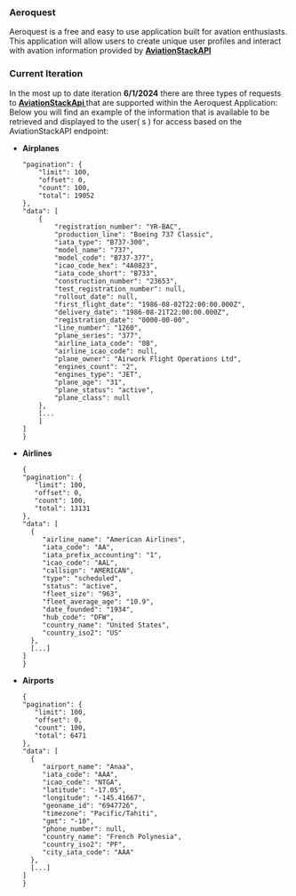 ### Aeroquest 

Aeroquest is a free and easy to use application built for avation enthusiasts. 
This application will allow users to create unique user profiles and interact with avation information provided by **[ AviationStackAPI ]( https://aviationstack.com/ )**

### Current Iteration 

In the most up to date iteration **6/1/2024** there are three types of requests to **[ AviationStackApi ]( https://aviationstack.com/ )** that are supported within the Aeroquest Application: 
Below you will find an example of the information that is available to be retrieved and displayed 
    to the user( s ) for access based on the AviationStackAPI endpoint: 
- **Airplanes** 
    ```{
    "pagination": {
        "limit": 100,
        "offset": 0,
        "count": 100,
        "total": 19052
    },
    "data": [
        {
            "registration_number": "YR-BAC",
            "production_line": "Boeing 737 Classic",
            "iata_type": "B737-300",
            "model_name": "737",
            "model_code": "B737-377",
            "icao_code_hex": "4A0823",
            "iata_code_short": "B733",
            "construction_number": "23653",
            "test_registration_number": null,
            "rollout_date": null,
            "first_flight_date": "1986-08-02T22:00:00.000Z",
            "delivery_date": "1986-08-21T22:00:00.000Z",
            "registration_date": "0000-00-00",
            "line_number": "1260",
            "plane_series": "377",
            "airline_iata_code": "0B",
            "airline_icao_code": null,
            "plane_owner": "Airwork Flight Operations Ltd",
            "engines_count": "2",
            "engines_type": "JET",
            "plane_age": "31",
            "plane_status": "active",
            "plane_class": null
        },
        [...
        ]
    ]
    }
    ```
- **Airlines**
    ```
    {
   "pagination": {
       "limit": 100,
       "offset": 0,
       "count": 100,
       "total": 13131
   },
   "data": [
      {
         "airline_name": "American Airlines",
         "iata_code": "AA",
         "iata_prefix_accounting": "1",
         "icao_code": "AAL",
         "callsign": "AMERICAN",
         "type": "scheduled",
         "status": "active",
         "fleet_size": "963",
         "fleet_average_age": "10.9",
         "date_founded": "1934",
         "hub_code": "DFW",
         "country_name": "United States",
         "country_iso2": "US"
      },
      [...]
   ]
    }
    ```
- **Airports** 
    ```
    {
   "pagination": {
       "limit": 100,
       "offset": 0,
       "count": 100,
       "total": 6471
   },
   "data": [
      {
         "airport_name": "Anaa",
         "iata_code": "AAA",
         "icao_code": "NTGA",
         "latitude": "-17.05",
         "longitude": "-145.41667",
         "geoname_id": "6947726",
         "timezone": "Pacific/Tahiti",
         "gmt": "-10",
         "phone_number": null,
         "country_name": "French Polynesia",
         "country_iso2": "PF",
         "city_iata_code": "AAA"
      },
      [...]
   ]
   }
    ```

<!-- ### Getting Started

Create an account!
<video controls width="800" height="500">
  <source src="aeroquest-app/aeroquest-frontend/src/static/video/CreateDemo.mp4" type="video/mp4">
</video> -->
